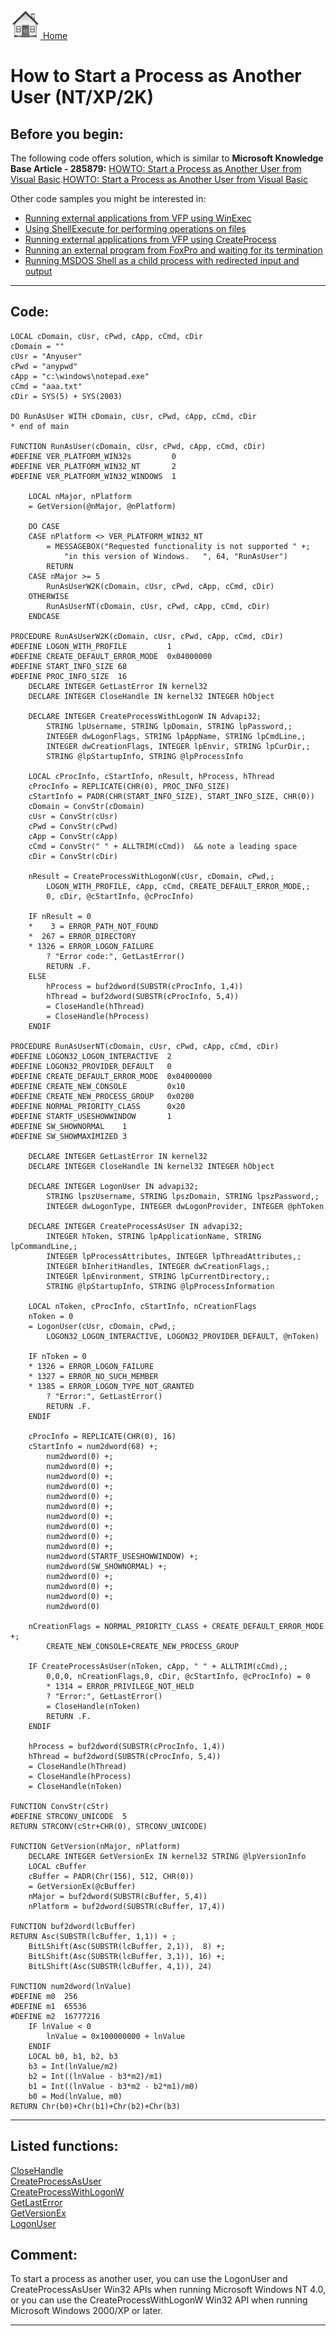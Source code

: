 [<img src="../images/home.png"> Home ](https://github.com/VFPX/Win32API)  

# How to Start a Process as Another User (NT/XP/2K)

## Before you begin:
The following code offers solution, which is similar to **Microsoft Knowledge Base Article - 285879:** <a href="http://support.microsoft.com/default.aspx?scid=kb%3Ben-us%3B285879">HOWTO: Start a Process as Another User from Visual Basic</a>.[HOWTO: Start a Process as Another User from Visual Basic](sample_000.md)  

Other code samples you might be interested in:  
* [Running external applications from VFP using WinExec](sample_002.md)  
* [Using ShellExecute for performing operations on files](sample_093.md)  
* [Running external applications from VFP using CreateProcess](sample_003.md)  
* [Running an external program from FoxPro and waiting for its termination](sample_377.md)  
* [Running MSDOS Shell as a child process with redirected input and output](sample_477.md)  

  
***  


## Code:
```foxpro  
LOCAL cDomain, cUsr, cPwd, cApp, cCmd, cDir
cDomain = ""
cUsr = "Anyuser"
cPwd = "anypwd"
cApp = "c:\windows\notepad.exe"
cCmd = "aaa.txt"
cDir = SYS(5) + SYS(2003)

DO RunAsUser WITH cDomain, cUsr, cPwd, cApp, cCmd, cDir
* end of main

FUNCTION RunAsUser(cDomain, cUsr, cPwd, cApp, cCmd, cDir)
#DEFINE VER_PLATFORM_WIN32s         0
#DEFINE VER_PLATFORM_WIN32_NT       2
#DEFINE VER_PLATFORM_WIN32_WINDOWS  1

	LOCAL nMajor, nPlatform
	= GetVersion(@nMajor, @nPlatform)

	DO CASE
	CASE nPlatform <> VER_PLATFORM_WIN32_NT
		= MESSAGEBOX("Requested functionality is not supported " +;
			"in this version of Windows.   ", 64, "RunAsUser")
		RETURN
	CASE nMajor >= 5
		RunAsUserW2K(cDomain, cUsr, cPwd, cApp, cCmd, cDir)
	OTHERWISE
		RunAsUserNT(cDomain, cUsr, cPwd, cApp, cCmd, cDir)
	ENDCASE
	
PROCEDURE RunAsUserW2K(cDomain, cUsr, cPwd, cApp, cCmd, cDir)
#DEFINE LOGON_WITH_PROFILE         1
#DEFINE CREATE_DEFAULT_ERROR_MODE  0x04000000
#DEFINE START_INFO_SIZE 68
#DEFINE PROC_INFO_SIZE  16
	DECLARE INTEGER GetLastError IN kernel32
	DECLARE INTEGER CloseHandle IN kernel32 INTEGER hObject

	DECLARE INTEGER CreateProcessWithLogonW IN Advapi32;
		STRING lpUsername, STRING lpDomain, STRING lpPassword,;
		INTEGER dwLogonFlags, STRING lpAppName, STRING lpCmdLine,;
		INTEGER dwCreationFlags, INTEGER lpEnvir, STRING lpCurDir,;
		STRING @lpStartupInfo, STRING @lpProcessInfo

	LOCAL cProcInfo, cStartInfo, nResult, hProcess, hThread
	cProcInfo = REPLICATE(CHR(0), PROC_INFO_SIZE)
	cStartInfo = PADR(CHR(START_INFO_SIZE), START_INFO_SIZE, CHR(0))
	cDomain = ConvStr(cDomain)
	cUsr = ConvStr(cUsr)
	cPwd = ConvStr(cPwd)
	cApp = ConvStr(cApp)
	cCmd = ConvStr(" " + ALLTRIM(cCmd))  && note a leading space
	cDir = ConvStr(cDir)

	nResult = CreateProcessWithLogonW(cUsr, cDomain, cPwd,;
		LOGON_WITH_PROFILE, cApp, cCmd, CREATE_DEFAULT_ERROR_MODE,;
		0, cDir, @cStartInfo, @cProcInfo)

	IF nResult = 0
	*    3 = ERROR_PATH_NOT_FOUND
	*  267 = ERROR_DIRECTORY
	* 1326 = ERROR_LOGON_FAILURE
		? "Error code:", GetLastError()
		RETURN .F.
	ELSE
		hProcess = buf2dword(SUBSTR(cProcInfo, 1,4))
		hThread = buf2dword(SUBSTR(cProcInfo, 5,4))
		= CloseHandle(hThread)
		= CloseHandle(hProcess)
	ENDIF

PROCEDURE RunAsUserNT(cDomain, cUsr, cPwd, cApp, cCmd, cDir)
#DEFINE LOGON32_LOGON_INTERACTIVE  2
#DEFINE LOGON32_PROVIDER_DEFAULT   0
#DEFINE CREATE_DEFAULT_ERROR_MODE  0x04000000
#DEFINE CREATE_NEW_CONSOLE         0x10
#DEFINE CREATE_NEW_PROCESS_GROUP   0x0200
#DEFINE NORMAL_PRIORITY_CLASS      0x20
#DEFINE STARTF_USESHOWWINDOW       1
#DEFINE SW_SHOWNORMAL    1
#DEFINE SW_SHOWMAXIMIZED 3

	DECLARE INTEGER GetLastError IN kernel32
	DECLARE INTEGER CloseHandle IN kernel32 INTEGER hObject

	DECLARE INTEGER LogonUser IN advapi32;
		STRING lpszUsername, STRING lpszDomain, STRING lpszPassword,;
		INTEGER dwLogonType, INTEGER dwLogonProvider, INTEGER @phToken

	DECLARE INTEGER CreateProcessAsUser IN advapi32;
		INTEGER hToken, STRING lpApplicationName, STRING lpCommandLine,;
		INTEGER lpProcessAttributes, INTEGER lpThreadAttributes,;
		INTEGER bInheritHandles, INTEGER dwCreationFlags,;
		INTEGER lpEnvironment, STRING lpCurrentDirectory,;
		STRING @lpStartupInfo, STRING @lpProcessInformation

	LOCAL nToken, cProcInfo, cStartInfo, nCreationFlags
	nToken = 0
	= LogonUser(cUsr, cDomain, cPwd,;
		LOGON32_LOGON_INTERACTIVE, LOGON32_PROVIDER_DEFAULT, @nToken)

	IF nToken = 0
	* 1326 = ERROR_LOGON_FAILURE
	* 1327 = ERROR_NO_SUCH_MEMBER
	* 1385 = ERROR_LOGON_TYPE_NOT_GRANTED
		? "Error:", GetLastError()
		RETURN .F.
	ENDIF

	cProcInfo = REPLICATE(CHR(0), 16)
	cStartInfo = num2dword(68) +;
		num2dword(0) +;
		num2dword(0) +;
		num2dword(0) +;
		num2dword(0) +;
		num2dword(0) +;
		num2dword(0) +;
		num2dword(0) +;
		num2dword(0) +;
		num2dword(0) +;
		num2dword(0) +;
		num2dword(STARTF_USESHOWWINDOW) +;
		num2dword(SW_SHOWNORMAL) +;
		num2dword(0) +;
		num2dword(0) +;
		num2dword(0) +;
		num2dword(0)

	nCreationFlags = NORMAL_PRIORITY_CLASS + CREATE_DEFAULT_ERROR_MODE +;
		CREATE_NEW_CONSOLE+CREATE_NEW_PROCESS_GROUP

	IF CreateProcessAsUser(nToken, cApp, " " + ALLTRIM(cCmd),;
		0,0,0, nCreationFlags,0, cDir, @cStartInfo, @cProcInfo) = 0
		* 1314 = ERROR_PRIVILEGE_NOT_HELD
		? "Error:", GetLastError()
		= CloseHandle(nToken)
		RETURN .F.
	ENDIF

	hProcess = buf2dword(SUBSTR(cProcInfo, 1,4))
	hThread = buf2dword(SUBSTR(cProcInfo, 5,4))
	= CloseHandle(hThread)
	= CloseHandle(hProcess)
	= CloseHandle(nToken)

FUNCTION ConvStr(cStr)
#DEFINE STRCONV_UNICODE  5
RETURN STRCONV(cStr+CHR(0), STRCONV_UNICODE)

FUNCTION GetVersion(nMajor, nPlatform)
	DECLARE INTEGER GetVersionEx IN kernel32 STRING @lpVersionInfo
	LOCAL cBuffer
	cBuffer = PADR(Chr(156), 512, CHR(0))
	= GetVersionEx(@cBuffer)
	nMajor = buf2dword(SUBSTR(cBuffer, 5,4))
	nPlatform = buf2dword(SUBSTR(cBuffer, 17,4))

FUNCTION buf2dword(lcBuffer)
RETURN Asc(SUBSTR(lcBuffer, 1,1)) + ;
	BitLShift(Asc(SUBSTR(lcBuffer, 2,1)),  8) +;
	BitLShift(Asc(SUBSTR(lcBuffer, 3,1)), 16) +;
	BitLShift(Asc(SUBSTR(lcBuffer, 4,1)), 24)

FUNCTION num2dword(lnValue)
#DEFINE m0  256
#DEFINE m1  65536
#DEFINE m2  16777216
	IF lnValue < 0
		lnValue = 0x100000000 + lnValue
	ENDIF
	LOCAL b0, b1, b2, b3
	b3 = Int(lnValue/m2)
	b2 = Int((lnValue - b3*m2)/m1)
	b1 = Int((lnValue - b3*m2 - b2*m1)/m0)
	b0 = Mod(lnValue, m0)
RETURN Chr(b0)+Chr(b1)+Chr(b2)+Chr(b3)  
```  
***  


## Listed functions:
[CloseHandle](../libraries/kernel32/CloseHandle.md)  
[CreateProcessAsUser](../libraries/advapi32/CreateProcessAsUser.md)  
[CreateProcessWithLogonW](../libraries/advapi32/CreateProcessWithLogonW.md)  
[GetLastError](../libraries/kernel32/GetLastError.md)  
[GetVersionEx](../libraries/kernel32/GetVersionEx.md)  
[LogonUser](../libraries/advapi32/LogonUser.md)  

## Comment:
To start a process as another user, you can use the LogonUser and CreateProcessAsUser Win32 APIs when running Microsoft Windows NT 4.0, or you can use the CreateProcessWithLogonW Win32 API when running Microsoft Windows 2000/XP or later.   
  
***  

